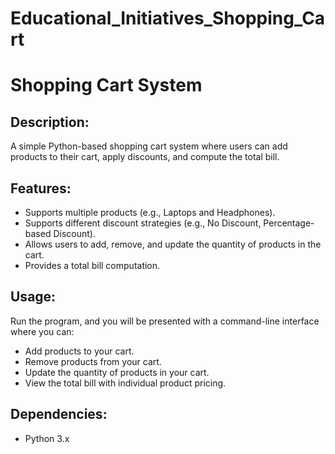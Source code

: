 # Educational_Initiatives_Shopping_Cart
# Shopping Cart System

## Description:
A simple Python-based shopping cart system where users can add products to their cart, apply discounts, and compute the total bill.

## Features:
- Supports multiple products (e.g., Laptops and Headphones).
- Supports different discount strategies (e.g., No Discount, Percentage-based Discount).
- Allows users to add, remove, and update the quantity of products in the cart.
- Provides a total bill computation.

## Usage:
Run the program, and you will be presented with a command-line interface where you can:
- Add products to your cart.
- Remove products from your cart.
- Update the quantity of products in your cart.
- View the total bill with individual product pricing.

## Dependencies:
- Python 3.x
